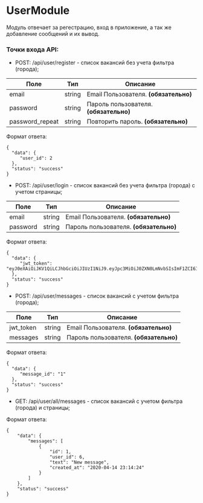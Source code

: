 # UserModule

Модуль отвечает за регестрацию, вход в приложение, а так же добавление сообщений и их вывод.

### Точки входа API:

- POST: /api/user/register - список вакансий без учета фильтра (города);

| Поле  | Тип | Описание |
| ------------- | ------------- | ------------- |
| email | string | Email Пользователя. **(обязательно)**|
| password | string | Пароль пользователя. **(обязательно)**|
| password_repeat | string | Повторить пароль. **(обязательно)**|

Формат ответа:
```
{
  "data": {
     "user_id": 2 
  },
  "status": "success"
}
```

- POST: /api/user/login - список вакансий без учета фильтра (города) с учетом страницы;

| Поле  | Тип | Описание |
| ------------- | ------------- | ------------- |
| email | string | Email Пользователя. **(обязательно)**|
| password | string | Пароль пользователя. **(обязательно)**|

Формат ответа:
```
{
  "data": {
     "jwt_token": "eyJ0eXAiOiJKV1QiLCJhbGciOiJIUzI1NiJ9.eyJpc3MiOiJ0ZXN0LmNvbSIsImF1ZCI6InRlc3QuY29tIiwiaWF0IjoxMzU2OTk5NTI0LCJuYmYiOjEzNTcwMDAwMDAsImRhdGEiOnsiaWQiOjYsImVtYWlsIjoiYm90dm90MzNAZ21haWwuY29tIn19.MhtXAC5342smJLOCu0cPJWsg5pTk6rujSpwgiuggL4I"
  },
  "status": "success"
}
```

- POST: /api/user/messages - список вакансий с учетом фильтра (города);

| Поле  | Тип | Описание |
| ------------- | ------------- | ------------- |
| jwt_token | string  | Email Пользователя. **(обязательно)**|
| messages | string | Пароль пользователя. **(обязательно)**|

Формат ответа:
```
{
  "data": {
     "message_id": "1"
  },
  "status": "success"
}
```

- GET: /api/user/all/messages - список вакансий с учетом фильтра (города) и страницы; 

Формат ответа:
```
{
    "data": {
        "messages": [
            {
                "id": 1,
                "user_id": 6,
                "text": "New message",
                "created_at": "2020-04-14 23:14:24"
            }
        ]
    },
    "status": "success"
}
```
